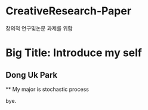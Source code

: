 ﻿# CreativeResearch-Paper
창의적 연구및논문 과제를 위함


# Big Title: Introduce my self

## Dong Uk Park

** My major is stochastic process

bye.